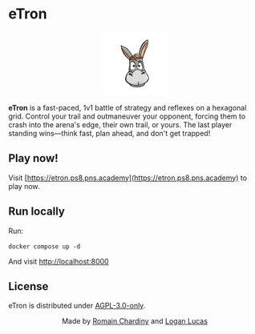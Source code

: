 # eTron

<p align="center">
    <img width="25%" src="./services/files/front/assets/donkey.png" />
</p>

__eTron__ is a fast-paced, 1v1 battle of strategy and reflexes on a hexagonal grid. Control your trail and outmaneuver your opponent, forcing them to crash into the arena's edge, their own trail, or yours. The last player standing wins—think fast, plan ahead, and don't get trapped! 

## Play now!

Visit [https://etron.ps8.pns.academy](https://etron.ps8.pns.academy) to play now.

## Run locally

Run:
```
docker compose up -d
```
And visit [http://localhost:8000](http://localhost:8000)

## License

eTron is distributed under [AGPL-3.0-only](LICENSE).

<p align="center">
    Made by <a href="https://github.com/romch007">Romain Chardiny</a> and <a href="https://github.com/QwEekYhyo">Logan Lucas</a>
</p>